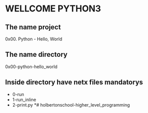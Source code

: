 #			WELLCOME PYTHON3

## The name project

0x00. Python - Hello, World

## The name directory

0x00-python-hello_world

## Inside directory have netx files mandatorys

* 0-run
* 1-run_inline
* 2-print.py *# holbertonschool-higher_level_programming

